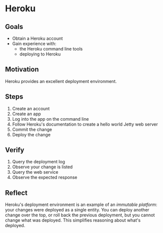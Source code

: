 # Heroku

## Goals

* Obtain a Heroku account
* Gain experience with:
	* the Heroku command line tools
	* deploying to Heroku

## Motivation

Heroku provides an excellent deployment environment.

## Steps

1. Create an account
1. Create an app
1. Log into the app on the command line
1. Follow Heroku's documentation to create a hello world Jetty web server
1. Commit the change
1. Deploy the change

## Verify

1. Query the deployment log
1. Observe your change is listed
1. Query the web service
1. Observe the expected response

## Reflect

Heroku's deployment environment is an example of an _immutable platform_: your changes were deployed as a single entity. You can deploy another change over the top, or roll back the previous deployment, but you cannot change what was deployed. This simplifies reasoning about what's deployed.